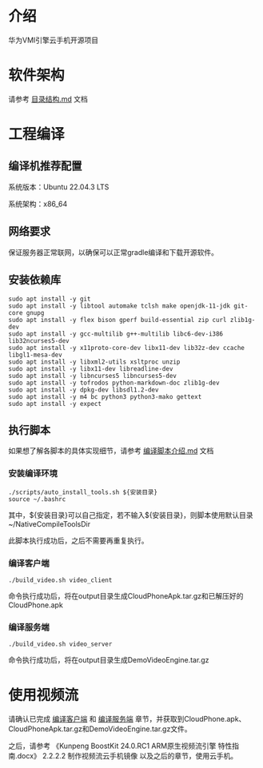 # 介绍
华为VMI引擎云手机开源项目

# 软件架构
请参考 [目录结构.md](/doc/目录结构.md) 文档

# 工程编译
## 编译机推荐配置
系统版本：Ubuntu 22.04.3 LTS

系统架构：x86_64

## 网络要求
保证服务器正常联网，以确保可以正常gradle编译和下载开源软件。

## 安装依赖库
```
sudo apt install -y git
sudo apt install -y libtool automake tclsh make openjdk-11-jdk git-core gnupg
sudo apt install -y flex bison gperf build-essential zip curl zlib1g-dev
sudo apt install -y gcc-multilib g++-multilib libc6-dev-i386 lib32ncurses5-dev
sudo apt install -y x11proto-core-dev libx11-dev lib32z-dev ccache libgl1-mesa-dev
sudo apt install -y libxml2-utils xsltproc unzip
sudo apt install -y libx11-dev libreadline-dev
sudo apt install -y libncurses5 libncurses5-dev
sudo apt install -y tofrodos python-markdown-doc zlib1g-dev
sudo apt install -y dpkg-dev libsdl1.2-dev
sudo apt install -y m4 bc python3 python3-mako gettext
sudo apt install -y expect
```

## 执行脚本
如果想了解各脚本的具体实现细节，请参考 [编译脚本介绍.md](/doc/编译脚本介绍.md) 文档

### 安装编译环境
```
./scripts/auto_install_tools.sh ${安装目录}
source ~/.bashrc
```
其中，\${安装目录}可以自己指定，若不输入\${安装目录}，则脚本使用默认目录~/NativeCompileToolsDir

此脚本执行成功后，之后不需要再重复执行。

<a id="buildclient"></a>
### 编译客户端
```
./build_video.sh video_client
```
命令执行成功后，将在output目录生成CloudPhoneApk.tar.gz和已解压好的CloudPhone.apk

<a id="buildserver"></a>
### 编译服务端
```
./build_video.sh video_server
```
命令执行成功后，将在output目录生成DemoVideoEngine.tar.gz

# 使用视频流
请确认已完成 [编译客户端](#buildclient) 和 [编译服务端](#buildserver) 章节，并获取到CloudPhone.apk、CloudPhoneApk.tar.gz和DemoVideoEngine.tar.gz文件。

之后，请参考 《Kunpeng BoostKit 24.0.RC1 ARM原生视频流引擎 特性指南.docx》 2.2.2.2 制作视频流云手机镜像 以及之后的章节，使用云手机。
